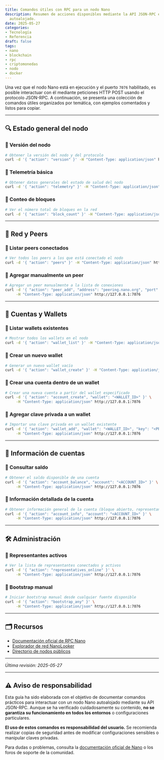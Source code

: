 ```yaml
---
title: Comandos útiles con RPC para un nodo Nano
description: Resumen de acciones disponibles mediante la API JSON-RPC en un nodo Nano
  autoalojado.
date: 2025-05-27
categories:
- Tecnología
- Referencia
draft: false
tags:
- nano
- blockchain
- rpc
- criptomonedas
- nodo
- docker
---
```


Una vez que el nodo Nano está en ejecución y el puerto `7076` habilitado, es posible interactuar con él mediante peticiones HTTP POST usando el protocolo JSON-RPC. A continuación, se presenta una colección de comandos útiles organizados por temática, con ejemplos comentados y listos para copiar.

---

## 🔍 Estado general del nodo

### 🔹 Versión del nodo

```bash
# Obtener la versión del nodo y del protocolo
curl -d '{ "action": "version" }' -H "Content-Type: application/json" http://127.0.0.1:7076
```

### 🔹 Telemetría básica

```bash
# Obtener datos generales del estado de salud del nodo
curl -d '{ "action": "telemetry" }' -H "Content-Type: application/json" http://127.0.0.1:7076
```

### 🔹 Conteo de bloques

```bash
# Ver el número total de bloques en la red
curl -d '{ "action": "block_count" }' -H "Content-Type: application/json" http://127.0.0.1:7076
```

---

## 🧭 Red y Peers

### 🔹 Listar peers conectados

```bash
# Ver todos los peers a los que está conectado el nodo
curl -d '{ "action": "peers" }' -H "Content-Type: application/json" http://127.0.0.1:7076
```

### 🔹 Agregar manualmente un peer

```bash
# Agregar un peer manualmente a la lista de conexiones
curl -d '{ "action": "peer_add", "address": "peering.nano.org", "port": "7075" }' \
     -H "Content-Type: application/json" http://127.0.0.1:7076
```

---

## 🔐 Cuentas y Wallets

### 🔹 Listar wallets existentes

```bash
# Mostrar todos los wallets en el nodo
curl -d '{ "action": "wallet_list" }' -H "Content-Type: application/json" http://127.0.0.1:7076
```

### 🔹 Crear un nuevo wallet

```bash
# Generar un nuevo wallet vacío
curl -d '{ "action": "wallet_create" }' -H "Content-Type: application/json" http://127.0.0.1:7076
```

### 🔹 Crear una cuenta dentro de un wallet

```bash
# Crear una nueva cuenta a partir del wallet especificado
curl -d '{ "action": "account_create", "wallet": "<WALLET_ID>" }' \
     -H "Content-Type: application/json" http://127.0.0.1:7076
```

### 🔹 Agregar clave privada a un wallet

```bash
# Importar una clave privada en un wallet existente
curl -d '{ "action": "wallet_add", "wallet": "<WALLET_ID>", "key": "<PRIVATE_KEY>" }' \
     -H "Content-Type: application/json" http://127.0.0.1:7076
```

---

## 💬 Información de cuentas

### 🔹 Consultar saldo

```bash
# Obtener el saldo disponible de una cuenta
curl -d '{ "action": "account_balance", "account": "<ACCOUNT_ID>" }' \
     -H "Content-Type: application/json" http://127.0.0.1:7076
```

### 🔹 Información detallada de la cuenta

```bash
# Obtener información general de la cuenta (bloque abierto, representante, etc.)
curl -d '{ "action": "account_info", "account": "<ACCOUNT_ID>" }' \
     -H "Content-Type: application/json" http://127.0.0.1:7076
```

---

## 🛠 Administración

### 🔹 Representantes activos

```bash
# Ver la lista de representantes conectados y activos
curl -d '{ "action": "representatives_online" }' \
     -H "Content-Type: application/json" http://127.0.0.1:7076
```

### 🔹 Bootstrap manual

```bash
# Iniciar bootstrap manual desde cualquier fuente disponible
curl -d '{ "action": "bootstrap_any" }' \
     -H "Content-Type: application/json" http://127.0.0.1:7076
```

---

## 🗂 Recursos

- [Documentación oficial de RPC Nano](https://docs.nano.org/commands/rpc-protocol/)
- [Explorador de red NanoLooker](https://nanolooker.com/)
- [Directorio de nodos públicos](https://nanonodes.io/)

---

*Última revisión: 2025-05-27*

---

## ⚠️ Aviso de responsabilidad

Esta guía ha sido elaborada con el objetivo de documentar comandos prácticos para interactuar con un nodo Nano autoalojado mediante su API JSON-RPC. Aunque se ha verificado cuidadosamente su contenido, **no se garantiza su funcionamiento en todos los entornos** o configuraciones particulares.

**El uso de estos comandos es responsabilidad del usuario.** Se recomienda realizar copias de seguridad antes de modificar configuraciones sensibles o manipular claves privadas.

Para dudas o problemas, consulta la [documentación oficial de Nano](https://docs.nano.org/commands/rpc-protocol/) o los foros de soporte de la comunidad.
